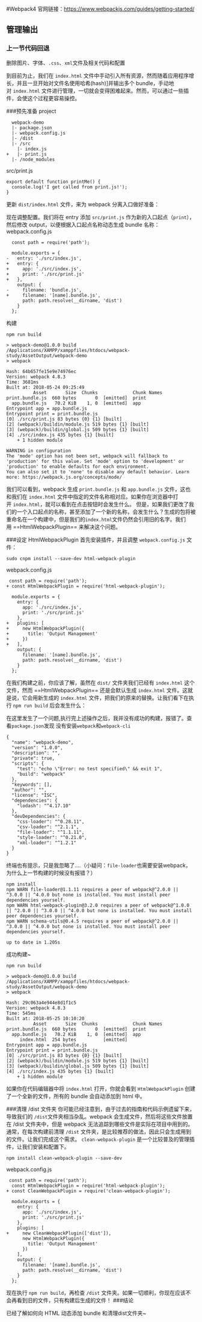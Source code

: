 #Webpack4
官网链接：https://www.webpackjs.com/guides/getting-started/
## 管理输出
### 上一节代码回退
删除图片、字体、`.css`、`xml`文件及相关代码和配置

到目前为止，我们在 `index.html` 文件中手动引入所有资源，然而随着应用程序增长，并且一旦开始对文件名使用哈希(hash)]并输出多个 bundle，手动地对 `index.html` 文件进行管理，一切就会变得困难起来。然而，可以通过一些插件，会使这个过程更容易操控。

###预先准备
project
```
  webpack-demo
  |- package.json
  |- webpack.config.js
  |- /dist
  |- /src
    |- index.js
+   |- print.js
  |- /node_modules
```
src/print.js
```
export default function printMe() {
  console.log('I get called from print.js!');
}
```

更新 `dist/index.html` 文件，来为 webpack 分离入口做好准备：


现在调整配置。我们将在 entry 添加 `src/print.js` 作为新的入口起点（`print`），然后修改 output，以便根据入口起点名称动态生成 bundle 名称：
webpack.config.js
```
  const path = require('path');

  module.exports = {
-   entry: './src/index.js',
+   entry: {
+     app: './src/index.js',
+     print: './src/print.js'
+   },
    output: {
-     filename: 'bundle.js',
+     filename: '[name].bundle.js',
      path: path.resolve(__dirname, 'dist')
    }
  };
```
构建
```
npm run build

> webpack-demo@1.0.0 build /Applications/XAMPP/xamppfiles/htdocs/webpack-study/AssetOutput/webpack-demo
> webpack

Hash: 64b657fe15e9e74976ec
Version: webpack 4.8.3
Time: 3681ms
Built at: 2018-05-24 09:25:49
          Asset       Size  Chunks             Chunk Names
print.bundle.js  660 bytes       0  [emitted]  print
  app.bundle.js   70.2 KiB    1, 0  [emitted]  app
Entrypoint app = app.bundle.js
Entrypoint print = print.bundle.js
[0] ./src/print.js 83 bytes {0} {1} [built]
[2] (webpack)/buildin/module.js 519 bytes {1} [built]
[3] (webpack)/buildin/global.js 509 bytes {1} [built]
[4] ./src/index.js 435 bytes {1} [built]
    + 1 hidden module

WARNING in configuration
The 'mode' option has not been set, webpack will fallback to 'production' for this value. Set 'mode' option to 'development' or 'production' to enable defaults for each environment.
You can also set it to 'none' to disable any default behavior. Learn more: https://webpack.js.org/concepts/mode/
```

我们可以看到，webpack 生成 `print.bundle.js` 和 `app.bundle.js` 文件，这也和我们在 `index.html` 文件中指定的文件名称相对应。如果你在浏览器中打开 `index.html`，就可以看到在点击按钮时会发生什么。
但是，如果我们更改了我们的一个入口起点的名称，甚至添加了一个新的名称，会发生什么？生成的包将被重命名在一个构建中，但是我们的`index.html`文件仍然会引用旧的名字。我们用 ==HtmlWebpackPlugin== 来解决这个问题。


###设定 HtmlWebpackPlugin
首先安装插件，并且调整 `webpack.config.js` 文件：
```
sudo cnpm install --save-dev html-webpack-plugin
```
webpack.config.js
```
 const path = require('path');
+ const HtmlWebpackPlugin = require('html-webpack-plugin');

  module.exports = {
    entry: {
      app: './src/index.js',
      print: './src/print.js'
    },
+   plugins: [
+     new HtmlWebpackPlugin({
+       title: 'Output Management'
+     })
+   ],
    output: {
      filename: '[name].bundle.js',
      path: path.resolve(__dirname, 'dist')
    }
  };
```
在我们构建之前，你应该了解，虽然在 `dist/` 文件夹我们已经有 `index.html` 这个文件，然而 ==HtmlWebpackPlugin== 还是会默认生成 `index.html` 文件。这就是说，它会用新生成的 `index.html` 文件，把我们的原来的替换。让我们看下在执行 `npm run build` 后会发生什么：

在这里发生了一个问题,执行完上述操作之后，我并没有成功的构建，报错了。查看`package.json`发现 没有安装`webpack`和`webpack-cli`
```
{
  "name": "webpack-demo",
  "version": "1.0.0",
  "description": "",
  "private": true,
  "scripts": {
    "test": "echo \"Error: no test specified\" && exit 1",
    "build": "webpack"
  },
  "keywords": [],
  "author": "",
  "license": "ISC",
  "dependencies": {
    "lodash": "^4.17.10"
  },
  "devDependencies": {
    "css-loader": "^0.28.11",
    "csv-loader": "^2.1.1",
    "file-loader": "^1.1.11",
    "style-loader": "^0.21.0",
    "xml-loader": "^1.2.1"
  }
}
```
终端也有提示，只是我忽略了....（小疑问：`file-loader`也需要安装webpack，为什么上一节构建的时候没有报错？）
```
npm install
npm WARN file-loader@1.1.11 requires a peer of webpack@^2.0.0 || ^3.0.0 || ^4.0.0 but none is installed. You must install peer dependencies yourself.
npm WARN html-webpack-plugin@3.2.0 requires a peer of webpack@^1.0.0 || ^2.0.0 || ^3.0.0 || ^4.0.0 but none is installed. You must install peer dependencies yourself.
npm WARN schema-utils@0.4.5 requires a peer of webpack@^2.0.0 || ^3.0.0 || ^4.0.0 but none is installed. You must install peer dependencies yourself.

up to date in 1.205s
```
成功构建~
```
npm run build

> webpack-demo@1.0.0 build /Applications/XAMPP/xamppfiles/htdocs/webpack-study/AssetOutput/webpack-demo
> webpack

Hash: 29c063a4e944e8d1f1c5
Version: webpack 4.8.3
Time: 545ms
Built at: 2018-05-25 10:10:20
          Asset       Size  Chunks             Chunk Names
print.bundle.js  660 bytes       0  [emitted]  print
  app.bundle.js   70.2 KiB    1, 0  [emitted]  app
     index.html  254 bytes          [emitted]  
Entrypoint app = app.bundle.js
Entrypoint print = print.bundle.js
[0] ./src/print.js 83 bytes {0} {1} [built]
[2] (webpack)/buildin/module.js 519 bytes {1} [built]
[3] (webpack)/buildin/global.js 509 bytes {1} [built]
[4] ./src/index.js 435 bytes {1} [built]
    + 1 hidden module
```
如果你在代码编辑器中将 `index.html` 打开，你就会看到 `HtmlWebpackPlugin` 创建了一个全新的文件，所有的 bundle 会自动添加到 html 中。


###清理 /dist 文件夹
你可能已经注意到，由于过去的指南和代码示例遗留下来，导致我们的 `/dist`文件夹相当杂乱。webpack 会生成文件，然后将这些文件放置在 /dist 文件夹中，但是 webpack 无法追踪到哪些文件是实际在项目中用到的。
通常，在每次构建前清理 `/dist` 文件夹，是比较推荐的做法，因此只会生成用到的文件。让我们完成这个需求。
`clean-webpack-plugin` 是一个比较普及的管理插件，让我们安装和配置下。
```
npm install clean-webpack-plugin --save-dev
```
webpack.config.js
```
 const path = require('path');
  const HtmlWebpackPlugin = require('html-webpack-plugin');
+ const CleanWebpackPlugin = require('clean-webpack-plugin');

  module.exports = {
    entry: {
      app: './src/index.js',
      print: './src/print.js'
    },
    plugins: [
+     new CleanWebpackPlugin(['dist']),
      new HtmlWebpackPlugin({
        title: 'Output Management'
      })
    ],
    output: {
      filename: '[name].bundle.js',
      path: path.resolve(__dirname, 'dist')
    }
  };
```
现在执行 `npm run build`，再检查 `/dist` 文件夹。如果一切顺利，你现在应该不会再看到旧的文件，只有构建后生成的文件！
###结论

已经了解如何向 HTML 动态添加 bundle 和清理dist文件夹~

